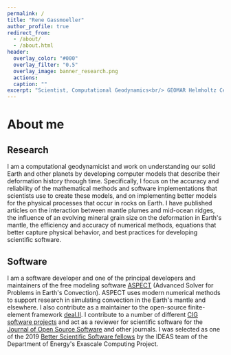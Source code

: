 ```yaml
---
permalink: /
title: "Rene Gassmoeller"
author_profile: true
redirect_from: 
  - /about/
  - /about.html
header:
  overlay_color: "#000"
  overlay_filter: "0.5"
  overlay_image: banner_research.png
  actions:
  caption: ""
excerpt: "Scientist, Computational Geodynamics<br/> GEOMAR Helmholtz Centre for Ocean Research Kiel"
---
```


About me
======


Research
--------

I am a computational geodynamicist and work on understanding our solid Earth and other planets by developing computer models that describe their deformation history through time. Specifically, I focus on the accuracy and reliability of the mathematical methods and software implementations that scientists use to create these models, and on implementing better models for the physical processes that occur in rocks on Earth. I have published articles on the interaction between mantle plumes and mid-ocean ridges, the influence of an evolving mineral grain size on the deformation in Earth's mantle, the efficiency and accuracy of numerical methods, equations that better capture physical behavior, and best practices for developing scientific software.


Software
------

I am a software developer and one of the principal developers and maintainers of the free modeling software [ASPECT](https://aspect.geodynamics.org) (Advanced Solver for Problems in Earth's Convection). ASPECT uses modern numerical methods to support research in simulating convection in the Earth's mantle and elsewhere. I also contribute as a maintainer to the open-source finite-element framework [deal.II](https://dealii.org).
I contribute to a number of different [CIG software projects](https://gassmoeller.github.io/software/) and act as a reviewer for scientific software for the [Journal of Open Source Software](https://joss.theoj.org/) and other journals. I was selected as one of the 2019 [Better Scientific Software fellows](https://bssw.io/) by the IDEAS team of the Department of Energy's Exascale Computing Project.


